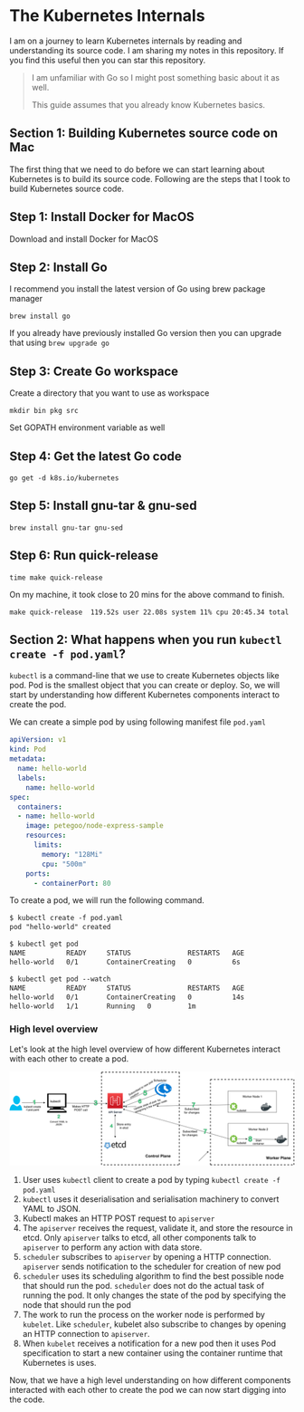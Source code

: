 # The Kubernetes Internals

I am on a journey to learn Kubernetes internals by reading and understanding its source code. I am sharing my notes in this repository. If you find this useful then you can star this repository. 

> I am unfamiliar with Go so I might post something basic about it as well.
>
> This guide assumes that you already know Kubernetes basics.

## Section 1: Building Kubernetes source code on Mac

The first thing that we need to do before we can start learning about Kubernetes is to build its source code. Following are the steps that I took to build Kubernetes source code.

## Step 1: Install Docker for MacOS

Download and install Docker for MacOS

## Step 2: Install Go

I recommend you install the latest version of Go using brew package manager

```
brew install go
```

If you already have previously installed Go version then you can upgrade that using `brew upgrade go`

## Step 3: Create Go workspace

Create a directory that you want to use as workspace

```
mkdir bin pkg src
```

Set GOPATH environment variable as well

## Step 4: Get the latest Go code

```
go get -d k8s.io/kubernetes
```

## Step 5: Install gnu-tar & gnu-sed

```
brew install gnu-tar gnu-sed
```

## Step 6: Run quick-release

```
time make quick-release
```

On my machine, it took close to 20 mins for the above command to finish.

```
make quick-release  119.52s user 22.08s system 11% cpu 20:45.34 total
```

## Section 2: What happens when you run `kubectl create -f pod.yaml`?

`kubectl` is a command-line that we use to create Kubernetes objects like pod. Pod is the smallest object that you can create or deploy. So, we will start by understanding how different Kubernetes components interact to create the pod.

We can create a simple pod by using following manifest file `pod.yaml`

```yaml
apiVersion: v1
kind: Pod
metadata:
  name: hello-world
  labels:
    name: hello-world
spec:
  containers:
  - name: hello-world
    image: petegoo/node-express-sample
    resources:
      limits:
        memory: "128Mi"
        cpu: "500m"
    ports:
      - containerPort: 80
```

To create a pod, we will run the following command.

```
$ kubectl create -f pod.yaml
pod "hello-world" created
```

```
$ kubectl get pod
NAME          READY     STATUS              RESTARTS   AGE
hello-world   0/1       ContainerCreating   0          6s
```

```
$ kubectl get pod --watch
NAME          READY     STATUS              RESTARTS   AGE
hello-world   0/1       ContainerCreating   0          14s
hello-world   1/1       Running   0         1m
```

### High level overview

Let's look at the high level overview of how different Kubernetes interact with each other to create a pod.

![](images/k8s-create-pod.png)

1. User uses `kubectl` client to create a pod by typing `kubectl create -f pod.yaml`
2. `kubectl` uses it deserialisation and serialisation machinery to convert YAML to JSON. 
3. Kubectl makes an HTTP POST request to `apiserver`
4. The `apiserver` receives the request, validate it, and store the resource in etcd. Only `apiserver` talks to etcd, all other components talk to `apiserver` to perform any action with data store.
5. `scheduler` subscribes to `apiserver` by opening a HTTP connection. `apiserver` sends notification to the scheduler for creation of new pod
6. `scheduler` uses its scheduling algorithm to find the best possible node that should run the pod. `scheduler` does not do the actual task of running the pod. It only changes the state of the pod by specifying the node that should run the pod
7. The work to run the process on the worker node is performed by `kubelet`. Like `scheduler`, kubelet also subscribe to changes by opening an HTTP connection to `apiserver`.
8. When `kubelet` receives a notification for a new pod then it uses Pod specification to start a new container using the container runtime that Kubernetes is uses.

Now, that we have a high level understanding on how different components interacted with each other to create the pod we can now start digging into the code.


